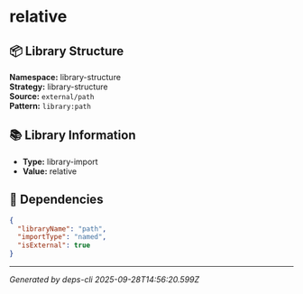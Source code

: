 # relative

## 📦 Library Structure

**Namespace:** library-structure  
**Strategy:** library-structure  
**Source:** `external/path`  
**Pattern:** `library:path`

## 📚 Library Information

- **Type:** library-import
- **Value:** relative

## 🔗 Dependencies

```json
{
  "libraryName": "path",
  "importType": "named",
  "isExternal": true
}
```

---
*Generated by deps-cli 2025-09-28T14:56:20.599Z*
